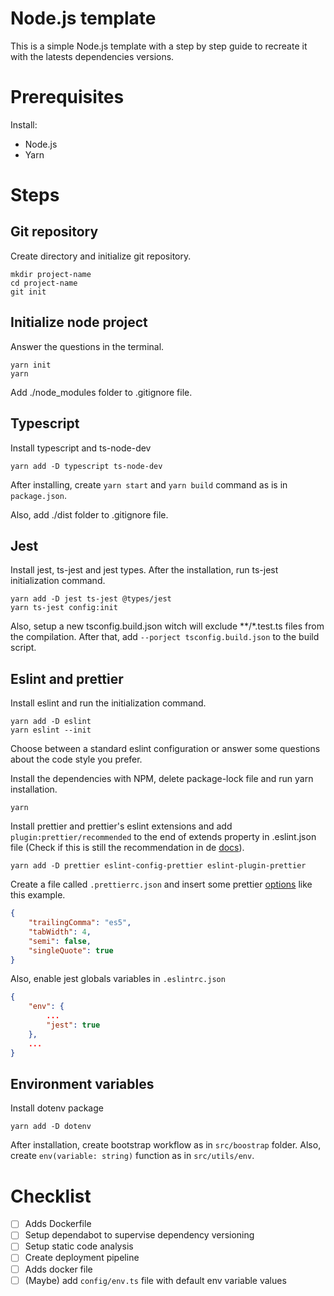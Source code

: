 # Node.js template

This is a simple Node.js template with a step by step guide to recreate it with 
the latests dependencies versions.

# Prerequisites

Install:
- Node.js
- Yarn

# Steps

## Git repository

Create directory and initialize git repository.

```console
mkdir project-name
cd project-name
git init
```

## Initialize node project

Answer the questions in the terminal.

```console
yarn init
yarn
```

Add ./node_modules folder to .gitignore file.

## Typescript

Install typescript and ts-node-dev

```console
yarn add -D typescript ts-node-dev
```

After installing, create `yarn start` and `yarn build` command as is in
`package.json`.

Also, add ./dist folder to .gitignore file.

## Jest

Install jest, ts-jest and jest types. After the installation, run ts-jest
initialization command.

```console
yarn add -D jest ts-jest @types/jest
yarn ts-jest config:init
```

Also, setup a new tsconfig.build.json witch will exclude **/*.test.ts files
from the compilation. After that, add `--porject tsconfig.build.json` to the
build script.

## Eslint and prettier

Install eslint and run the initialization command.

```console
yarn add -D eslint
yarn eslint --init
```

Choose between a standard eslint configuration or answer some questions about
the code style you prefer. 

Install the dependencies with NPM, delete package-lock file and run yarn
installation.

```console
yarn
```

Install prettier and prettier's eslint extensions and add
`plugin:prettier/recommended` to the end of extends property in .eslint.json
file (Check if this is still the recommendation in de [docs](https://github.com/prettier/eslint-plugin-prettier)).

```console
yarn add -D prettier eslint-config-prettier eslint-plugin-prettier
```

Create a file called `.prettierrc.json` and insert some prettier [options](https://prettier.io/docs/en/options.html) like this example.

```json
{
    "trailingComma": "es5",
    "tabWidth": 4,
    "semi": false,
    "singleQuote": true
}
```

Also, enable jest globals variables in `.eslintrc.json`

```json
{
    "env": {
        ...
        "jest": true
    },
    ...
}
```

## Environment variables

Install dotenv package

```console
yarn add -D dotenv
```

After installation, create bootstrap workflow as in `src/boostrap` folder.
Also, create `env(variable: string)` function as in `src/utils/env`.

# Checklist
- [ ] Adds Dockerfile
- [ ] Setup dependabot to supervise dependency versioning
- [ ] Setup static code analysis
- [ ] Create deployment pipeline
- [ ] Adds docker file
- [ ] (Maybe) add `config/env.ts` file with default env variable values